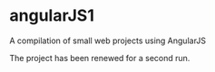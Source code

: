 # angularJS1

A compilation of small web projects using AngularJS

The project has been renewed for a second run.